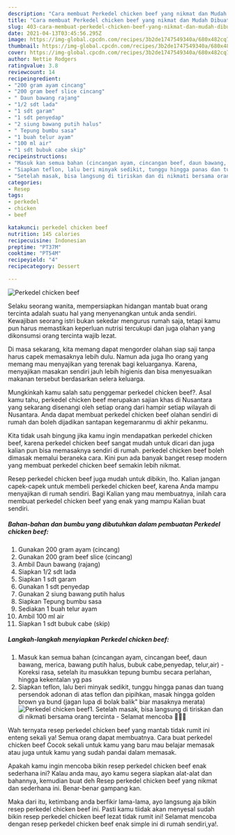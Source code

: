 ```yaml
---
description: "Cara membuat Perkedel chicken beef yang nikmat dan Mudah Dibuat"
title: "Cara membuat Perkedel chicken beef yang nikmat dan Mudah Dibuat"
slug: 403-cara-membuat-perkedel-chicken-beef-yang-nikmat-dan-mudah-dibuat
date: 2021-04-13T03:45:56.295Z
image: https://img-global.cpcdn.com/recipes/3b2de1747549340a/680x482cq70/perkedel-chicken-beef-foto-resep-utama.jpg
thumbnail: https://img-global.cpcdn.com/recipes/3b2de1747549340a/680x482cq70/perkedel-chicken-beef-foto-resep-utama.jpg
cover: https://img-global.cpcdn.com/recipes/3b2de1747549340a/680x482cq70/perkedel-chicken-beef-foto-resep-utama.jpg
author: Nettie Rodgers
ratingvalue: 3.8
reviewcount: 14
recipeingredient:
- "200 gram ayam cincang"
- "200 gram beef slice cincang"
- " Daun bawang rajang"
- "1/2 sdt lada"
- "1 sdt garam"
- "1 sdt penyedap"
- "2 siung bawang putih halus"
- " Tepung bumbu sasa"
- "1 buah telur ayam"
- "100 ml air"
- "1 sdt bubuk cabe skip"
recipeinstructions:
- "Masuk kan semua bahan (cincangan ayam, cincangan beef, daun bawang, merica, bawang putih halus, bubuk cabe,penyedap, telur,air) Koreksi rasa, setelah itu masukkan tepung bumbu secara perlahan, hingga kekentalan yg pas"
- "Siapkan teflon, lalu beri minyak sedikit, tunggu hingga panas dan tuang persendok adonan di atas teflon dan pipihkan, masak hingga golden brown ya bund (jagan lupa di bolak balik&#34; biar masaknya merata)"
- "Setelah masak, bisa langsung di tiriskan dan di nikmati bersama orang tercinta Selamat mencoba 🥰🥰🥰"
categories:
- Resep
tags:
- perkedel
- chicken
- beef

katakunci: perkedel chicken beef 
nutrition: 145 calories
recipecuisine: Indonesian
preptime: "PT37M"
cooktime: "PT54M"
recipeyield: "4"
recipecategory: Dessert

---
```



![Perkedel chicken beef](https://img-global.cpcdn.com/recipes/3b2de1747549340a/680x482cq70/perkedel-chicken-beef-foto-resep-utama.jpg)

Selaku seorang wanita, mempersiapkan hidangan mantab buat orang tercinta adalah suatu hal yang menyenangkan untuk anda sendiri. Kewajiban seorang istri bukan sekedar mengurus rumah saja, tetapi kamu pun harus memastikan keperluan nutrisi tercukupi dan juga olahan yang dikonsumsi orang tercinta wajib lezat.

Di masa  sekarang, kita memang dapat mengorder olahan siap saji tanpa harus capek memasaknya lebih dulu. Namun ada juga lho orang yang memang mau menyajikan yang terenak bagi keluarganya. Karena, menyajikan masakan sendiri jauh lebih higienis dan bisa menyesuaikan makanan tersebut berdasarkan selera keluarga. 



Mungkinkah kamu salah satu penggemar perkedel chicken beef?. Asal kamu tahu, perkedel chicken beef merupakan sajian khas di Nusantara yang sekarang disenangi oleh setiap orang dari hampir setiap wilayah di Nusantara. Anda dapat membuat perkedel chicken beef olahan sendiri di rumah dan boleh dijadikan santapan kegemaranmu di akhir pekanmu.

Kita tidak usah bingung jika kamu ingin mendapatkan perkedel chicken beef, karena perkedel chicken beef sangat mudah untuk dicari dan juga kalian pun bisa memasaknya sendiri di rumah. perkedel chicken beef boleh dimasak memalui beraneka cara. Kini pun ada banyak banget resep modern yang membuat perkedel chicken beef semakin lebih nikmat.

Resep perkedel chicken beef juga mudah untuk dibikin, lho. Kalian jangan capek-capek untuk membeli perkedel chicken beef, karena Anda mampu menyajikan di rumah sendiri. Bagi Kalian yang mau membuatnya, inilah cara membuat perkedel chicken beef yang enak yang mampu Kalian buat sendiri.

<!--inarticleads1-->

##### Bahan-bahan dan bumbu yang dibutuhkan dalam pembuatan Perkedel chicken beef:

1. Gunakan 200 gram ayam (cincang)
1. Gunakan 200 gram beef slice (cincang)
1. Ambil  Daun bawang (rajang)
1. Siapkan 1/2 sdt lada
1. Siapkan 1 sdt garam
1. Gunakan 1 sdt penyedap
1. Gunakan 2 siung bawang putih halus
1. Siapkan  Tepung bumbu sasa
1. Sediakan 1 buah telur ayam
1. Ambil 100 ml air
1. Siapkan 1 sdt bubuk cabe (skip)




<!--inarticleads2-->

##### Langkah-langkah menyiapkan Perkedel chicken beef:

1. Masuk kan semua bahan (cincangan ayam, cincangan beef, daun bawang, merica, bawang putih halus, bubuk cabe,penyedap, telur,air) - Koreksi rasa, setelah itu masukkan tepung bumbu secara perlahan, hingga kekentalan yg pas
1. Siapkan teflon, lalu beri minyak sedikit, tunggu hingga panas dan tuang persendok adonan di atas teflon dan pipihkan, masak hingga golden brown ya bund (jagan lupa di bolak balik&#34; biar masaknya merata)
<img src="//assets-global.cpcdn.com/assets/icons/button_play-2c75c40dde080a61004c1f40b05d8f140eaff45d7e9e6481dc71c63d2e7c4909.png" alt="Perkedel chicken beef">1. Setelah masak, bisa langsung di tiriskan dan di nikmati bersama orang tercinta - Selamat mencoba 🥰🥰🥰




Wah ternyata resep perkedel chicken beef yang mantab tidak rumit ini enteng sekali ya! Semua orang dapat membuatnya. Cara buat perkedel chicken beef Cocok sekali untuk kamu yang baru mau belajar memasak atau juga untuk kamu yang sudah pandai dalam memasak.

Apakah kamu ingin mencoba bikin resep perkedel chicken beef enak sederhana ini? Kalau anda mau, ayo kamu segera siapkan alat-alat dan bahannya, kemudian buat deh Resep perkedel chicken beef yang nikmat dan sederhana ini. Benar-benar gampang kan. 

Maka dari itu, ketimbang anda berfikir lama-lama, ayo langsung aja bikin resep perkedel chicken beef ini. Pasti kamu tiidak akan menyesal sudah bikin resep perkedel chicken beef lezat tidak rumit ini! Selamat mencoba dengan resep perkedel chicken beef enak simple ini di rumah sendiri,ya!.

